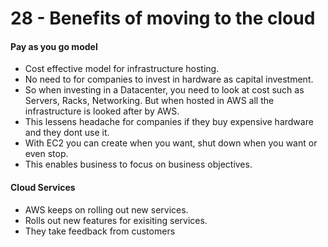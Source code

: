 # 28 - Benefits of moving to the cloud

#### Pay as you go model

* Cost effective model for infrastructure hosting.
* No need to for companies to invest in hardware as capital investment.
* So when investing in a Datacenter, you need to look at cost such as Servers, Racks, Networking. But when hosted in AWS all the infrastructure is looked after by AWS.
* This lessens headache for companies if they buy expensive hardware and they dont use it. 
* With EC2 you can create when you want, shut down when you want or even stop.
* This enables business to focus on business objectives.

#### Cloud Services

* AWS keeps on rolling out new services.
* Rolls out new features for exisiting services.
* They take feedback from customers





